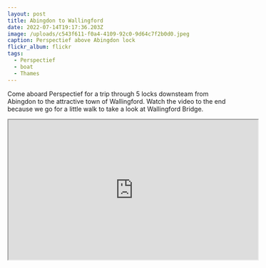 ```yaml
---
layout: post
title: Abingdon to Wallingford
date: 2022-07-14T19:17:36.203Z
image: /uploads/c543f611-f0a4-4109-92c0-9d64c7f2b0d0.jpeg
caption: Perspectief above Abingdon lock
flickr_album: flickr
tags:
  - Perspectief
  - boat
  - Thames
---
```

Come aboard Perspectief for a trip through 5 locks downsteam from Abingdon to the attractive town of Wallingford. Watch the video to the end because we go for a little walk to take a look at Wallingford Bridge.

<div class="video-box"><iframe width="560" height="315" src="https://www.youtube.com/embed/JQ2oq3cSW1U?rel=0" allow="accelerometer; autoplay; encrypted-media; gyroscope; picture-in-picture" allowfullscreen></iframe></div>